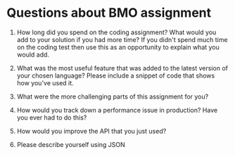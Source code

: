 # Questions about BMO assignment

1. How long did you spend on the coding assignment? What would you add to your solution if you had more time? If you didn't spend much time on the coding test then use this as an opportunity to explain what you would add.

2. What was the most useful feature that was added to the latest version of your chosen language? Please include a snippet of code that shows how you've used it.

3. What were the more challenging parts of this assignment for you?

4. How would you track down a performance issue in production? Have you ever had to do this?

5. How would you improve the API that you just used?

6. Please describe yourself using JSON